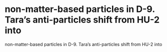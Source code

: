 # non-matter-based particles in D-9. Tara’s anti-particles shift from HU-2 into

non-matter-based particles in D-9. Tara’s anti-particles shift from HU-2 into